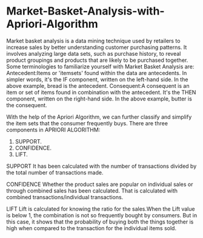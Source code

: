 # Market-Basket-Analysis-with-Apriori-Algorithm
Market basket analysis is a data mining technique used by retailers to increase sales by better understanding customer purchasing patterns. It involves analyzing large data sets, such as purchase history, to reveal product groupings and products that are likely to be purchased together.
Some terminologies to familiarize yourself with Market Basket Analysis are:
Antecedent:Items or 'itemsets' found within the data are antecedents. In simpler words, it's the IF component, written on the left-hand side. In the above example, bread is the antecedent.
Consequent:A consequent is an item or set of items found in combination with the antecedent. It's the THEN component, written on the right-hand side. In the above example, butter is the consequent.

With the help of the Apriori Algorithm, we can further classify and simplify the item sets that the consumer frequently buys. There are three components in APRIORI ALGORITHM:

1) SUPPORT.
2) CONFIDENCE.
3) LIFT.

SUPPORT
It has been calculated with the number of transactions divided by the total number of transactions made.

CONFIDENCE
Whether the product sales are popular on individual sales or through combined sales has been calculated. That is calculated with combined transactions/individual transactions.

LIFT
Lift is calculated for knowing the ratio for the sales.When the Lift value is below 1, the combination is not so frequently bought by consumers. But in this case, it shows that the probability of buying both the things together is high when compared to the transaction for the individual items sold.
